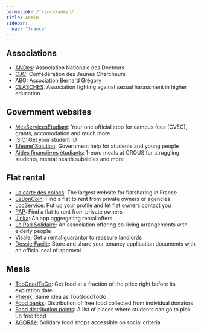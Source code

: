 ```yaml
---
permalink: /france/admin/
title: Admin
sidebar:
  nav: "france"
---
```


## Associations

- [ANDès](https://andes.asso.fr/): Association Nationale des Docteurs
- [CJC](https://cjc.jeunes-chercheurs.org/): Confédération des Jeunes Chercheurs
- [ABG](https://www.abg.asso.fr/fr/): Association Bernard Grégory
- [CLASCHES](https://clasches.fr/): Association fighting against sexual harassment in higher education

## Government websites

- [MesServicesEtudiant](https://www.messervices.etudiant.gouv.fr/): Your one official stop for campus fees (CVEC), grants, accomodation and much more
- [ISIC](https://isic.fr/en/): Get your student ID
- [1Jeune1Solution](https://www.1jeune1solution.gouv.fr/mes-aides): Government help for students and young people
- [Aides financières étudiants](https://www.service-public.fr/particuliers/actualites/A14614): 1-euro meals at CROUS for struggling students, mental health subsidies and more

## Flat rental

- [La carte des colocs](https://www.lacartedescolocs.fr/): The largest website for flatsharing in France
- [LeBonCoin](https://www.leboncoin.fr/): Find a flat to rent from private owners or agencies
- [LocService](https://www.locservice.fr/): Put up your profile and let flat owners contact you
- [PAP](https://www.pap.fr/): Find a flat to rent from private owners
- [Jinka](https://www.jinka.fr/): An app aggregating rental offers
- [Le Pari Solidaire](https://www.leparisolidaire.fr/): An association offering co-living arrangements with elderly people
- [Visale](https://www.visale.fr/): Get a rental guarantor to reassure landlords
- [DossierFacile](https://www.dossierfacile.fr/): Store and share your tenancy application documents with an official seal of approval

## Meals

- [TooGoodToGo](https://toogoodtogo.fr/fr): Get food at a fraction of the price right before its expiration date
- [Phenix](https://wearephenix.com/en/application-anti-gaspi/): Same idea as TooGoodToGo
- [Food banks](https://www.banquealimentaire.org/): Distribution of free food collected from individual donators
- [Food distribution points](https://www.francetvinfo.fr/sante/maladie/coronavirus/generation2021-precarite-etudiante-consultez-la-liste-des-points-de-distribution-alimentaire-dans-notre-carte_4326113.html): A list of places where students can go to pick up free food
- [AGORAé](https://www.fage.org/innovation-sociale/solidarite-etudiante/agorae-fage/): Solidary food shops accessible on social criteria